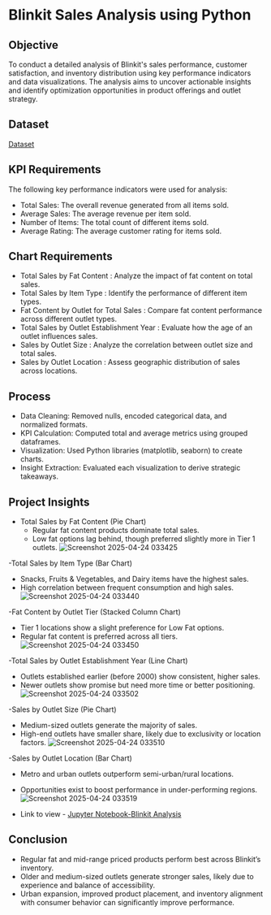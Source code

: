 # Blinkit Sales Analysis using Python

## Objective
To conduct a detailed analysis of Blinkit's sales performance, customer satisfaction, and inventory distribution using key performance indicators and data visualizations. The analysis aims to uncover actionable insights and identify optimization opportunities in product offerings and outlet strategy.

## Dataset
<a href="">Dataset</a>

## KPI Requirements
The following key performance indicators were used for analysis:
- Total Sales: The overall revenue generated from all items sold.
- Average Sales: The average revenue per item sold.
- Number of Items: The total count of different items sold.
- Average Rating: The average customer rating for items sold.

## Chart Requirements
- Total Sales by Fat Content : Analyze the impact of fat content on total sales.
- Total Sales by Item Type : Identify the performance of different item types.
- Fat Content by Outlet for Total Sales : Compare fat content performance across different outlet types.
- Total Sales by Outlet Establishment Year : Evaluate how the age of an outlet influences sales.
- Sales by Outlet Size : Analyze the correlation between outlet size and total sales.
- Sales by Outlet Location : Assess geographic distribution of sales across locations.

## Process
- Data Cleaning: Removed nulls, encoded categorical data, and normalized formats.
- KPI Calculation: Computed total and average metrics using grouped dataframes.
- Visualization: Used Python libraries (matplotlib, seaborn) to create charts.
- Insight Extraction: Evaluated each visualization to derive strategic takeaways.

## Project Insights
- Total Sales by Fat Content (Pie Chart)
  - Regular fat content products dominate total sales.
  - Low fat options lag behind, though preferred slightly more in Tier 1 outlets.
 ![Screenshot 2025-04-24 033425](https://github.com/user-attachments/assets/36144a5b-d76c-4842-b8d8-4d7f020d1af3)



-Total Sales by Item Type (Bar Chart)
  - Snacks, Fruits & Vegetables, and Dairy items have the highest sales.
  - High correlation between frequent consumption and high sales.
 ![Screenshot 2025-04-24 033440](https://github.com/user-attachments/assets/d6e54ae5-bd8f-4a9f-a206-b4a0fadce524)


-Fat Content by Outlet Tier (Stacked Column Chart)
  - Tier 1 locations show a slight preference for Low Fat options.
  - Regular fat content is preferred across all tiers.
 ![Screenshot 2025-04-24 033450](https://github.com/user-attachments/assets/d03e8c67-78fd-47be-9026-ec118fbfe713)


-Total Sales by Outlet Establishment Year (Line Chart)
  - Outlets established earlier (before 2000) show consistent, higher sales.
  - Newer outlets show promise but need more time or better positioning.
 ![Screenshot 2025-04-24 033502](https://github.com/user-attachments/assets/e2203f64-5602-4d0a-922e-b016642fe9bb)


-Sales by Outlet Size (Pie Chart)
  - Medium-sized outlets generate the majority of sales.
  - High-end outlets have smaller share, likely due to exclusivity or location factors.
 ![Screenshot 2025-04-24 033510](https://github.com/user-attachments/assets/eea21147-06c1-4b22-904f-8944853f3e83)

 
-Sales by Outlet Location (Bar Chart)
  - Metro and urban outlets outperform semi-urban/rural locations.
  - Opportunities exist to boost performance in under-performing regions.
 ![Screenshot 2025-04-24 033519](https://github.com/user-attachments/assets/30c401a6-4556-4995-8180-6a7c896b936f)


- Link to view - <a href="">Jupyter Notebook-Blinkit Analysis</a>

## Conclusion
- Regular fat and mid-range priced products perform best across Blinkit’s inventory.
- Older and medium-sized outlets generate stronger sales, likely due to experience and balance of accessibility.
- Urban expansion, improved product placement, and inventory alignment with consumer behavior can significantly improve performance.
